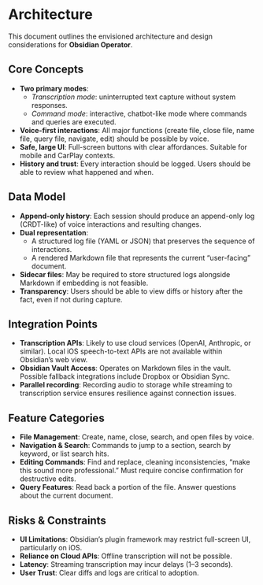 # Architecture

This document outlines the envisioned architecture and design considerations for **Obsidian Operator**.

## Core Concepts

- **Two primary modes**:
  - *Transcription mode*: uninterrupted text capture without system responses.
  - *Command mode*: interactive, chatbot-like mode where commands and queries are executed.
- **Voice-first interactions**:
  All major functions (create file, close file, name file, query file, navigate, edit) should be possible by voice.
- **Safe, large UI**:
  Full-screen buttons with clear affordances.
  Suitable for mobile and CarPlay contexts.
- **History and trust**:
  Every interaction should be logged.
  Users should be able to review what happened and when.

## Data Model

- **Append-only history**:
  Each session should produce an append-only log (CRDT-like) of voice interactions and resulting changes.
- **Dual representation**:
  - A structured log file (YAML or JSON) that preserves the sequence of interactions.
  - A rendered Markdown file that represents the current “user-facing” document.
- **Sidecar files**:
  May be required to store structured logs alongside Markdown if embedding is not feasible.
- **Transparency**:
  Users should be able to view diffs or history after the fact, even if not during capture.

## Integration Points

- **Transcription APIs**:
  Likely to use cloud services (OpenAI, Anthropic, or similar).
  Local iOS speech-to-text APIs are not available within Obsidian’s web view.
- **Obsidian Vault Access**:
  Operates on Markdown files in the vault.
  Possible fallback integrations include Dropbox or Obsidian Sync.
- **Parallel recording**:
  Recording audio to storage while streaming to transcription service ensures resilience against connection issues.

## Feature Categories

- **File Management**:
  Create, name, close, search, and open files by voice.
- **Navigation & Search**:
  Commands to jump to a section, search by keyword, or list search hits.
- **Editing Commands**:
  Find and replace, cleaning inconsistencies, “make this sound more professional.”
  Must require concise confirmation for destructive edits.
- **Query Features**:
  Read back a portion of the file.
  Answer questions about the current document.

## Risks & Constraints

- **UI Limitations**:
  Obsidian’s plugin framework may restrict full-screen UI, particularly on iOS.
- **Reliance on Cloud APIs**:
  Offline transcription will not be possible.
- **Latency**:
  Streaming transcription may incur delays (1–3 seconds).
- **User Trust**:
  Clear diffs and logs are critical to adoption.